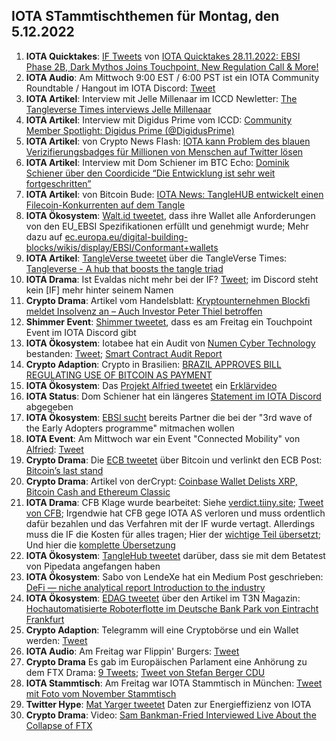 ## IOTA STammtischthemen für Montag, den 5.12.2022

1. **IOTA Quicktakes**: [IF Tweets](https://twitter.com/iota/status/1597168583641272321?s=20&t=04kvDKEp5Kwi0PJx3lE5GQ) von [IOTA Quicktakes 28.11.2022: EBSI Phase 2B, Dark Mythos Joins Touchpoint, New Regulation Call & More!](https://www.youtube.com/watch?v=SZzVUyNFbS0)
2. **IOTA Audio**: Am Mittwoch 9:00 EST / 6:00 PST ist ein IOTA Community Roundtable / Hangout im IOTA Discord: [Tweet](https://twitter.com/Deep_Sea_Iotan/status/1597262182525571074?s=20&t=04kvDKEp5Kwi0PJx3lE5GQ)
3. **IOTA Artikel**: Interview mit Jelle Millenaar im ICCD Newletter: [The Tangleverse Times interviews Jelle Millenaar](https://medium.com/@iotacontentcreators/the-tangleverse-times-interviews-jelle-millenaar-7301267c679f)
4. **IOTA Artikel**: Interview mit Digidus Prime vom ICCD: [Community Member Spotlight: Digidus Prime (@DigidusPrime)](https://medium.com/@iotacontentcreators/community-member-spotlight-digidus-prime-digidusprime-33c48177aa51)
5. **IOTA Artikel**: von Crypto News Flash: [IOTA kann Problem des blauen Verizifierungsbadges für Millionen von Menschen auf Twitter lösen](https://www.crypto-news-flash.com/de/iota-kann-das-problem-der-blauen-verifizierungsplakette-von-twitter-loesen/)
6. **IOTA Artikel**: Interview mit Dom Schiener im BTC Echo: [Dominik Schiener über den Coordicide “Die Entwicklung ist sehr weit fortgeschritten”](https://www.btc-echo.de/news/coordicide-bei-iota-die-entwicklung-ist-sehr-weit-fortgeschritten-155153/)
7. **IOTA Artikel**: von Bitcoin Bude: [IOTA News: TangleHUB entwickelt einen Filecoin-Konkurrenten auf dem Tangle](https://bitcoin-bude.de/iota-news-tanglehub-pipe-finanzierung)
8. **IOTA Ökosystem**: [Walt.id tweetet](https://twitter.com/walt_id/status/1597508664860237825?s=20&t=04kvDKEp5Kwi0PJx3lE5GQ), dass ihre Wallet alle Anforderungen von den EU_EBSI Spezifikationen erfüllt und genehmigt wurde; Mehr dazu auf [ec.europa.eu/digital-building-blocks/wikis/display/EBSI/Conformant+wallets](https://ec.europa.eu/digital-building-blocks/wikis/display/EBSI/Conformant+wallets)
9. **IOTA Artikel**: [TangleVerse tweetet](https://twitter.com/TangleVerseWeb/status/1597292305312272386?s=20&t=uSvOmG8to01Pooo-Ll9EjA) über die TangleVerse Times: [Tangleverse - A hub that boosts the tangle triad](https://iotacreator.substack.com/p/tangleverse-a-hub-that-boosts-the) 
10. **IOTA Drama**: Ist Evaldas nicht mehr bei der IF? [Tweet](https://twitter.com/SebaKremer/status/1597578057841254401?s=20&t=04kvDKEp5Kwi0PJx3lE5GQ); im Discord steht kein [IF] mehr hinter seinem Namen
11. **Crypto Drama**: Artikel vom Handelsblatt: [Kryptounternehmen Blockfi meldet Insolvenz an – Auch Investor Peter Thiel betroffen](https://www.handelsblatt.com/finanzen/maerkte/devisen-rohstoffe/us-finanzsektor-kryptounternehmen-blockfi-meldet-insolvenz-an-auch-investor-peter-thiel-betroffen/28836378.html?utm_term=organisch&utm_campaign=standard&utm_content=ne&utm_medium=sm&utm_source=Twitter#Echobox=1669658892)
12. **Shimmer Event**: [Shimmer tweetet](https://twitter.com/shimmernet/status/1597591216052486144?s=20&t=7hGOINtuML_5LCT0iEOEfA), dass es am Freitag ein Touchpoint Event im IOTA Discord gibt
13. **IOTA Ökosystem**: Iotabee hat ein Audit von [Numen Cyber Technology](https://twitter.com/numencyber) bestanden: [Tweet](https://twitter.com/iotabee/status/1597592332940894208?s=20&t=04kvDKEp5Kwi0PJx3lE5GQ); [Smart Contract
Audit Report](https://iotabee.com/Numen%20Smart%20Contract%20Audit%20Report%20for%20Iotabee.pdf)
13. **Crypto Adaption**: Crypto in Brasilien: [BRAZIL APPROVES BILL REGULATING USE OF BITCOIN AS PAYMENT](https://bitcoinmagazine.com/legal/brazil-approves-use-of-bitcoin-as-payment)
14. **IOTA Ökosystem**: Das [Projekt Alfried tweetet](https://twitter.com/alfried_fn/status/1597625758603567104?s=20&t=WRJeaN3iTgrq-9sYvgVvLQ) ein [Erklärvideo](https://alfried.net/) 
15. **IOTA Status**: Dom Schiener hat ein längeres [Statement im IOTA Discord](https://discord.com/channels/397872799483428865/397872799483428867/1047158922898837535) abgegeben
16. **IOTA Ökosystem**: [EBSI sucht](https://twitter.com/EU_EBSI/status/1597604630535495683?s=20&t=WRJeaN3iTgrq-9sYvgVvLQ) bereits Partner die bei der "3rd wave of the Early Adopters programme" mitmachen wollen
17. **IOTA Event**: Am Mittwoch war ein Event "Connected Mobility" von [Alfried](https://twitter.com/alfried_fn): [Tweet](https://twitter.com/alfried_fn/status/1588139751080693761?s=20&t=XEXdVkfIgZvh5QgwU_3lNg)
18. **Crypto Drama**: Die [ECB tweetet](https://twitter.com/ecb/status/1597894360510922752?s=20&t=lGHBjQaVuCgpDZa_qS2iLw) über Bitcoin und verlinkt den ECB Post: [Bitcoin’s last stand](https://www.ecb.europa.eu/press/blog/date/2022/html/ecb.blog221130~5301eecd19.en.html)
19. **Crypto Drama**: Artikel von derCrypt: [Coinbase Wallet Delists XRP, Bitcoin Cash and Ethereum Classic](https://decrypt.co/115955/coinbase-wallet-delists-ripple-xrp-bitcoin-cash-ethereum-classic)
20. **IOTA Drama**: CFB Klage wurde bearbeitet: Siehe [verdict.tiiny.site](https://verdict.tiiny.site/); [Tweet von CFB](https://twitter.com/c___f___b/status/1597911247009492994?s=20&t=uUiwdt5OS7vjp5jc_P_yxw); Irgendwie hat CFB gege IOTA AS verloren und muss ordentlich dafür bezahlen und das Verfahren mit der IF wurde vertagt. Allerdings muss die IF die Kosten für alles tragen; Hier der [wichtige Teil übersetzt](https://www.deepl.com/translator?share=generic#sv/de/I%20saken%20mellom%20A%20og%20IOTA%20AS%3A%20%0A%20%0A1.%20Anken%20fra%20A%20forkastes.%20%0A%20%0A2.%20I%20sakskostnader%20for%20tingretten%20betaler%20A%20til%20IOTA%20AS%20284%20000%20%20%0A%E2%80%92%20tohundreog%C3%A5ttifiretusen%20%E2%80%92%20kroner%20innen%202%20%E2%80%92%20to%20%E2%80%92%20uker%20fra%20forkynnelsen%20av%20denne%20%0Akjennelse.%20%0A%20%0A3.%20I%20sakskostnader%20for%20lagmannsretten%20betaler%20A%20til%20IOTA%20AS%2083%20282%20%20%0A%E2%80%92%20%C3%A5ttitretusentohundreog%C3%A5ttito%20%E2%80%92%20kroner%20innen%202%20%E2%80%92%20to%20uker%20%E2%80%92%20fra%20forkynnelsen%20av%20denne%20%0Akjennelse.%20%0A%20%0A4.%20I%20sakskostnader%20for%20H%C3%B8yesterett%20betaler%20A%20til%20IOTA%20AS%2061%20719%20%20%0A%E2%80%93%20seksti%C3%A9ntusensyvhundreognitten%20%E2%80%93%20kroner%20innen%202%20%E2%80%92%20to%20%E2%80%92%20uker%20fra%20forkynnelsen%20av%20%0Adenne%20kjennelse.%20%0A%20%0AI%20saken%20mellom%20A%20og%20IOTA%20Foundation%3A%20%0A%20%0A1.%20S%C3%B8ksm%C3%A5let%20mot%20IOTA%20Foundation%20fremmes%20til%20behandling%20for%20s%C3%A5%20vidt%20gjelder%20krav%20om%20%0Aforbud%20mot%20ytterligere%20tilgjengeliggj%C3%B8ring%20og%20eksemplarfremstilling%20av%20%0Adatamaskinprogrammet%20IOTA.%20%0A%20%0A2.%20Sakskostnader%20knyttet%20til%20behandlingen%20av%20kravet%20om%20forbud%20mot%20ytterligere%20%0Atilgjengeliggj%C3%B8ring%20og%20eksemplarfremstilling%20av%20datamaskinprogrammet%20IOTA%20%0Atilkjennes%20ikke%20for%20noen%20instans.%20%0A%20%0A3.%20Forf%C3%B8yningssaken%20mellom%20A%20og%20IOTA%20Foundation%20fremmes%20til%20behandling.%20%0A%20%0A4.%20I%20sakskostnader%20for%20tingretten%20knyttet%20til%20forf%C3%B8yningssaken%20betaler%20IOTA%20Foundation%20til%20%0A); Und hier die [komplette Übersetzung](blob:https://web.telegram.org/3b7ef827-5e9f-4010-aa82-25178a71dde6)
21. **IOTA Ökosystem**: [TangleHub tweetet](https://twitter.com/Tanglehub_eu/status/1597991347167891457?s=20&t=X6rl0puPFuhGRDDrfeNZ5Q) darüber, dass sie mit dem Betatest von Pipedata angefangen haben
22. **IOTA Ökosystem**: Sabo von LendeXe hat ein Medium Post geschrieben: [DeFi — niche analytical report
Introduction to the industry](https://medium.com/@sabog/defi-niche-analytical-report-fe1474091d5)
23. **IOTA Ökosystem**: [EDAG tweetet](https://twitter.com/EDAGGroup/status/1597969044321304578?s=20&t=X6rl0puPFuhGRDDrfeNZ5Q) über den Artikel im T3N Magazin: [Hochautomatisierte Roboterflotte im Deutsche Bank Park von Eintracht Frankfurt](https://t3n.de/news/hochautomatisierte-roboterflotte-im-deutsche-bank-park-von-eintracht-frankfurt-1510064/)
24. **Crypto Adaption**: Telegramm will eine Cryptobörse und ein Wallet werden: [Tweet](https://twitter.com/BTC_Archive/status/1598002739187191808?s=20&t=X6rl0puPFuhGRDDrfeNZ5Q)
25. **IOTA Audio**: Am Freitag war Flippin' Burgers: [Tweet](https://twitter.com/shimmernet/status/1597998899226198016?s=20&t=X6rl0puPFuhGRDDrfeNZ5Q)
26. **Crypto Drama** Es gab im Europäischen Parlament eine Anhörung zu dem FTX Drama: [9 Tweets](https://twitter.com/BlockchainforEU/status/1598050483918508033?s=20&t=X6rl0puPFuhGRDDrfeNZ5Q); [Tweet von Stefan Berger CDU](https://twitter.com/DrStefanBerger/status/1597983480394416130?s=20&t=dnwpvLM1TWSV_X90vrJf-w)
27. **IOTA Stammtisch**: Am Freitag war IOTA Stammtisch in München: [Tweet mit Foto vom November Stammtisch](https://twitter.com/IotaMunchen/status/1597981770267656192?s=20&t=dnwpvLM1TWSV_X90vrJf-w)
28. **Twitter Hype**: [Mat Yarger tweetet](https://twitter.com/Mat_Yarger/status/1597953098794012672?s=20&t=X6rl0puPFuhGRDDrfeNZ5Q) Daten zur Energieffizienz von IOTA
29. **Crypto Drama**: Video: [Sam Bankman-Fried Interviewed Live About the Collapse of FTX](https://www.youtube.com/watch?v=IyoGdwVIwWw)


